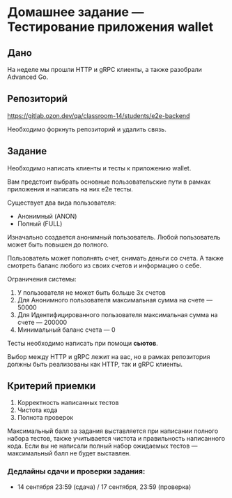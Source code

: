 # Домашнее задание — Тестирование приложения wallet

## Дано

На неделе мы прошли HTTP и gRPC клиенты, а также разобрали Advanced Go.

## Репозиторий
https://gitlab.ozon.dev/qa/classroom-14/students/e2e-backend

Необходимо форкнуть репозиторий и удалить связь. 

## Задание

Необходимо написать клиенты и тесты к приложению wallet.

Вам предстоит выбрать основные пользовательские пути в рамках приложения и написать на них е2е тесты. 

Существует два вида пользователя: 
- Анонимный (ANON)
- Полный (FULL)

Изначально создается анонимный пользователь. Любой пользователь может быть повышен до полного. 

Пользователь может пополнять счет, снимать деньги со счета. А также смотреть баланс любого из своих счетов и информацию о себе. 

Ограничения системы: 
   1. У пользователя не может быть больше 3х счетов
   2. Для Анонимного пользователя максимальная сумма на счете — 50000
   3. Для Идентифицированного пользователя максимальная сумма на счете — 200000
   4. Минимальный баланс счета — 0 

Тесты необходимо написать при помощи **сьютов**.

Выбор между HTTP и gRPC лежит на вас, но в рамках репозитория должны быть реализованы как HTTP, так и gRPC клиенты. 


## Критерий приемки
   1) Корректность написанных тестов
   2) Чистота кода 
   3) Полнота проверок

Максимальный балл за задания выставляется при написании полного набора тестов, также учитывается чистота и правильность написанного кода. 
Если вы не написали полный набор ожидаемых тестов — максимальный балл не будет выставлен. 

### Дедлайны сдачи и проверки задания: 
- 14 сентября 23:59 (сдача) / 17 сентября, 23:59 (проверка)
